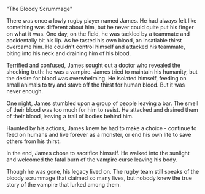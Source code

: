 "The Bloody Scrummage"

There was once a lowly rugby player named James. He had always felt like something was different about him, but he never could quite put his finger on what it was. One day, on the field, he was tackled by a teammate and accidentally bit his lip. As he tasted his own blood, an insatiable thirst overcame him. He couldn't control himself and attacked his teammate, biting into his neck and draining him of his blood.

Terrified and confused, James sought out a doctor who revealed the shocking truth: he was a vampire. James tried to maintain his humanity, but the desire for blood was overwhelming. He isolated himself, feeding on small animals to try and stave off the thirst for human blood. But it was never enough.

One night, James stumbled upon a group of people leaving a bar. The smell of their blood was too much for him to resist. He attacked and drained them of their blood, leaving a trail of bodies behind him.

Haunted by his actions, James knew he had to make a choice - continue to feed on humans and live forever as a monster, or end his own life to save others from his thirst.

In the end, James chose to sacrifice himself. He walked into the sunlight and welcomed the fatal burn of the vampire curse leaving his body.

Though he was gone, his legacy lived on. The rugby team still speaks of the bloody scrummage that claimed so many lives, but nobody knew the true story of the vampire that lurked among them.